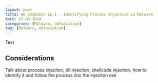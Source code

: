```yaml
---
layout: post
title: RE Snapshot Ep.1 - Identifying Process Injection in Malware
date: 07-09-2024
categories: [Malware, obfuscation]
tag: [Malware, obfuscation]
---
```


Text

## Considerations

Talk about process injeciton, dll injection, shellcode injeciton, how to identify it and follow the process into the injeciton exe





























